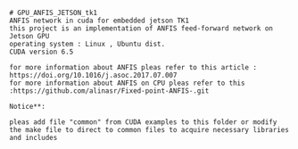 	# GPU_ANFIS_JETSON_tk1
	ANFIS network in cuda for embedded jetson TK1
	this project is an implementation of ANFIS feed-forward network on Jetson GPU
	operating system : Linux , Ubuntu dist.
	CUDA version 6.5
	
	for more information about ANFIS pleas refer to this article : https://doi.org/10.1016/j.asoc.2017.07.007
	for more information about ANFIS on CPU pleas refer to this  :https://github.com/alinasr/Fixed-point-ANFIS-.git
	
	Notice**:
	
	pleas add file "common" from CUDA examples to this folder or modify the make file to direct to common files to acquire necessary libraries and includes
